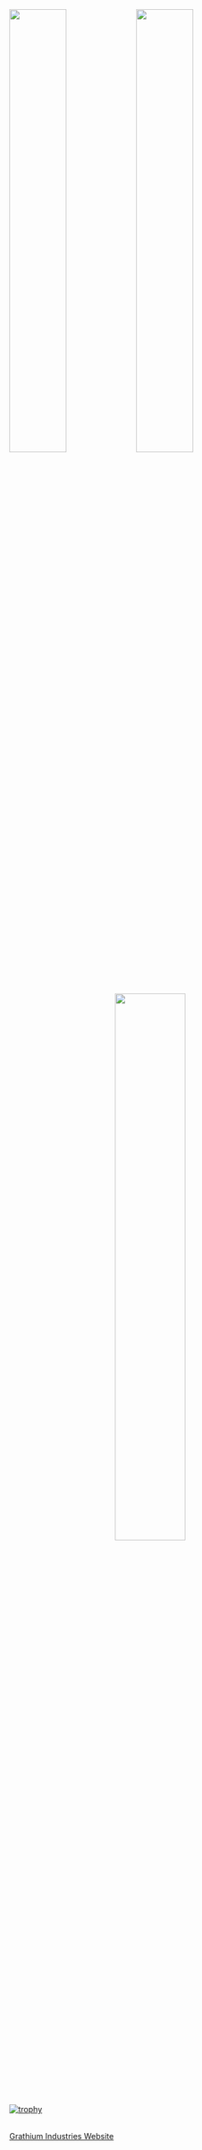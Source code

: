 <div>
  <a href="https://github.com/anuraghazra/github-readme-stats"><img src="https://github-readme-stats.vercel.app/api?username=hudson-newey&show_icons=true&theme=nord&hide_border=true" width="45%"><img src="http://github-readme-streak-stats.herokuapp.com?user=hudson-newey&theme=nord&hide_border=true&date_format=j%20M%5B%20Y%5D&fire=DD922B" width="45%"></a>
  <div align="center">
    <a href="https://github.com/devSouvik/github-readme-stats" width="60%"><img src="https://github-readme-stats.vercel.app/api/top-langs/?username=hudson-newey&layout=compact&text_color=daf7dc&bg_color=151515" style="position:relative;width:50%;height:50%;"></a>
  </div>
  <br>
  
  [![trophy](https://github-profile-trophy.vercel.app/?username=hudson-newey&margin-w=8)](https://github.com/ryo-ma/github-profile-trophy)
  
  <br>
</div>

<div>
  <a href="https://hudson-newey.github.io/">Grathium Industries Website</a>
</div>
